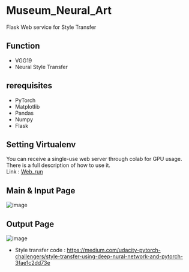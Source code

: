 # Museum_Neural_Art

Flask Web service for Style Transfer

## Function
- VGG19
- Neural Style Transfer

## rerequisites
- PyTorch
- Matplotlib
- Pandas
- Numpy
- Flask

## Setting Virtualenv
You can receive a single-use web server through colab for GPU usage. There is a full description of how to use it.   
Link : [Web_run](https://colab.research.google.com/github/sejin-sim/Museum_Neural_Art/blob/master/Web_run_GPU.ipynb)

## Main & Input Page
![image](https://user-images.githubusercontent.com/67107675/114131544-c27da100-993d-11eb-842d-6e74d23413a8.png)


## Output Page
![image](https://user-images.githubusercontent.com/67107675/114298851-4d53cc80-9af3-11eb-9969-405505d1251b.png)

- Style transfer code : https://medium.com/udacity-pytorch-challengers/style-transfer-using-deep-nural-network-and-pytorch-3fae1c2dd73e
